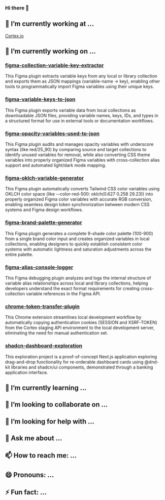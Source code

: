 ### Hi there 👋

<!-- **jonbrick/jonbrick** is a ✨ _special_ ✨ repository because its `README.md` (this file) appears on your GitHub profile. -->

## 💼 I’m currently working at ...

[Cortex.io](https://www.cortex.io/)

## 🔭 I’m currently working on ...

### [figma-collection-variable-key-extractor](https://github.com/jonbrick/figma-collection-variable-key-extractor)

This Figma plugin extracts variable keys from any local or library collection and exports them as JSON mappings (variable-name → key), enabling other tools to programmatically import Figma variables using their unique keys.

### [figma-variable-keys-to-json](https://github.com/jonbrick/figma-variable-keys-to-json)

This Figma plugin exports variable data from local collections as downloadable JSON files, providing variable names, keys, IDs, and types in a structured format for use in external tools or documentation workflows.

### [figma-opacity-variables-used-to-json](https://github.com/jonbrick/figma-opacity-variables-used-to-json)

This Figma plugin audits and manages opacity variables with underscore syntax (like red/25_90) by comparing source and target collections to identify unused variables for removal, while also converting CSS theme variables into properly organized Figma variables with cross-collection alias support and automated light/dark mode mapping.

### [figma-oklch-variable-generator](https://github.com/jonbrick/figma-oklch-variable-generator)

This Figma plugin automatically converts Tailwind CSS color variables using OKLCH color space (like --color-red-500: oklch(0.627 0.258 29.23)) into properly organized Figma color variables with accurate RGB conversion, enabling seamless design token synchronization between modern CSS systems and Figma design workflows.

### [figma-brand-palette-generator](https://github.com/jonbrick/figma-brand-palette-generator)

This Figma plugin generates a complete 9-shade color palette (100-900) from a single brand color input and creates organized variables in local collections, enabling designers to quickly establish consistent color systems with automatic lightness and saturation adjustments across the entire palette.

### [figma-alias-console-logger](https://github.com/jonbrick/figma-alias-console-logger)

This Figma debugging plugin analyzes and logs the internal structure of variable alias relationships across local and library collections, helping developers understand the exact format requirements for creating cross-collection variable references in the Figma API.

### [chrome-token-transfer-plugin](https://github.com/jonbrick/chuprome-token-transfer-plugin)

This Chrome extension streamlines local development workflow by automatically copying authentication cookies (SESSION and XSRF-TOKEN) from the Cortex staging API environment to the local development server, eliminating the need for manual authentication set.

### [shadcn-dashboard-exploration](https://github.com/jonbrick/shadcn-dashboard-exploration)

This exploration project is a proof-of-concept Next.js application exploring drag-and-drop functionality for re-orderable dashboard cards using @dnd-kit libraries and shadcn/ui components, demonstrated through a banking application interface.

## 🌱 I’m currently learning ...

## 👯 I’m looking to collaborate on ...

## 🤔 I’m looking for help with ...

## 💬 Ask me about ...

## 📫 How to reach me: ...

## 😄 Pronouns: ...

## ⚡ Fun fact: ...
